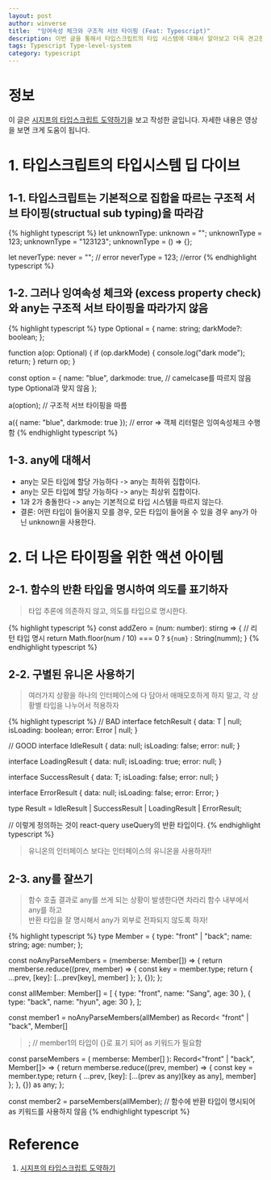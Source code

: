 ```yaml
---
layout: post
author: winverse
title:  "잉여속성 체크와 구조적 서브 타이핑 (Feat: Typescript)"
description: 이번 글을 통해서 타입스크립트의 타입 시스템에 대해서 알아보고 더욱 견고한 소프트웨어를 만들어보는 방법에 대해서 알아봅시다.
tags: Typescript Type-level-system
category: typescript
---
```



# 정보
이 글은 [시지프의 타입스크립트 도약하기](https://www.youtube.com/watch?v=kMuJz6N-Grwab_channel=%EC%9A%B0%EC%95%84%ED%95%9CTech)을 보고 작성한 글입니다.
자세한 내용은 영상을 보면 크게 도움이 됩니다.

# 1. 타입스크립트의 타입시스템 딥 다이브
## 1-1. 타입스크립트는 기본적으로 집합을 따르는 구조적 서브 타이핑(structual sub typing)을 따라감

{% highlight typescript %}
let unknownType: unknown = "";
unknownType = 123;
unknownType = "123123";
unknownType = () => {};

let neverType: never = ""; // error
neverType = 123; //error
{% endhighlight typescript %}

## 1-2. 그러나 잉여속성 체크와 (excess property check)와 any는 구조적 서브 타이핑을 따라가지 않음

{% highlight typescript %}
type Optional = {
name: string;
darkMode?: boolean;
};

function a(op: Optional) {
if (op.darkMode) {
  console.log("dark mode");
  return;
}
return op;
}

const option = {
name: "blue",
darkmode: true, // camelcase를 따르지 않음 type Optional과 맞지 않음
};

a(option); // 구조적 서브 타이핑을 따름

a({ name: "blue", darkmode: true }); // error => 객체 리터럴은 잉여속성체크 수행함
{% endhighlight typescript %}

## 1-3. any에 대해서
- any는 모든 타입에 할당 가능하다 -> any는 최하위 집합이다.
- any는 모든 타입에 할당 가능하다 -> any는 최상위 집합이다.
- 1과 2가 충돌한다 -> any는 기본적으로 타입 시스템을 따르지 않는다.
- 결론: 어떤 타입이 들어올지 모를 경우, 모든 타입이 들어올 수 있을 경우 any가 아닌 unknown을 사용한다.

# 2. 더 나은 타이핑을 위한 액션 아이템

## 2-1. 함수의 반환 타입을 명시하여 의도를 표기하자
> 타입 추론에 의존하지 않고, 의도를 타입으로 명시한다.

{% highlight typescript %}
const addZero = (num: number): stirng => { // 리턴 타입 명시
return Math.floor(num / 10) === 0 ? `${num}` : String(numm);
}
{% endhighlight typescript %}

## 2-2. 구별된 유니온 사용하기
> 여러가지 상황을 하나의 인터페이스에 다 담아서 애매모호하게 하지 말고, 각 상황별 타입을 나누어서 적용하자  

{% highlight typescript %}
// BAD
interface fetchResult<T> {
data: T | null;
isLoading: boolean;
error: Error | null;
}

// GOOD
interface IdleResult {
data: null;
isLoading: false;
error: null;
}

interface LoadingResult {
data: null;
isLoading: true;
error: null;
}

interface SuccessResult {
data: T;
isLoading: false;
error: null;
}

interface ErrorResult {
data: null;
isLoading: false;
error: Error;
}

type Result<T> = IdleResult | SuccessResult<T> | LoadingResult | ErrorResult;

// 이렇게 정의하는 것이 react-query useQuery의 반환 타입이다.
{% endhighlight typescript %}

> 유니온의 인터페이스 보다는 인터페이스의 유니온을 사용하자!!

## 2-3. any를 잘쓰기
> 함수 호출 결과로 any를 쓰게 되는 상황이 발생한다면 차라리 함수 내부에서 any를 하고   
> 반환 타입을 잘 명시해서 any가 외부로 전파되지 않도록 하자!

{% highlight typescript %}
type Member = {
  type: "front" | "back";
  name: string;
  age: number;
};

const noAnyParseMembers = (memberse: Member[]) => {
  return memberse.reduce((prev, member) => {
    const key = member.type;
    return { ...prev, [key]: [...prev[key], member] };
  }, {});
};

const allMember: Member[] = [
  { type: "front", name: "Sang", age: 30 },
  { type: "back", name: "hyun", age: 30 },
];

const member1 = noAnyParseMembers(allMember) as Record<
  "front" | "back",
  Member[]
>; // member1의 타입이 {}로 표기 되어 as 키워드가 필요함

const parseMembers = (
  memberse: Member[]
): Record<"front" | "back", Member[]> => {
  return memberse.reduce((prev, member) => {
    const key = member.type;
    return { ...prev, [key]: [...(prev as any)[key as any], member] };
  }, {}) as any;
};

const member2 = parseMembers(allMember); // 함수에 반환 타입이 명시되어 as 키워드를 사용하지 않음
{% endhighlight typescript %}

# Reference
1. [시지프의 타입스크립트 도약하기](https://www.youtube.com/watch?v=kMuJz6N-Grwab_channel=%EC%9A%B0%EC%95%84%ED%95%9CTech)